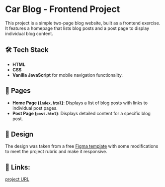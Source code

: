 # Car Blog - Frontend Project

This project is a simple two-page blog website, built as a frontend exercise. It features a homepage that lists blog posts and a post page to display individual blog content.

## 🛠️ Tech Stack

- **HTML**
- **CSS**
- **Vanilla JavaScript** for mobile navigation functionality.

## 📄 Pages

- **Home Page (`index.html`)**: Displays a list of blog posts with links to individual post pages.
- **Post Page (`post.html`)**: Displays detailed content for a specific blog post.

## 🎨 Design

The design was taken from a free [Figma template](https://www.figma.com/community/file/1352279668921102753/car-blog) with some modifications to meet the project rubric and make it responsive.

## 🔗 Links:

[project URL](https://mycarsblog.netlify.app)
